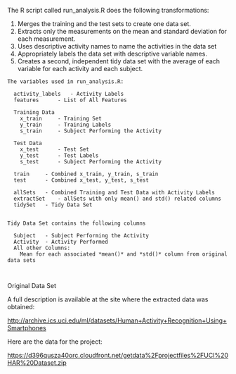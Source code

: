 The R script called run_analysis.R does the following transformations: 

1. Merges the training and the test sets to create one data set.
2. Extracts only the measurements on the mean and standard deviation for each measurement. 
3. Uses descriptive activity names to name the activities in the data set
4. Appropriately labels the data set with descriptive variable names. 
5. Creates a second, independent tidy data set with the average of each variable for each activity and each subject. 

```
The variables used in run_analysis.R:

  activity_labels 	- Activity Labels
  features	 	- List of All Features

  Training Data
  	x_train		- Training Set
	y_train		- Training Labels
	s_train		- Subject Performing the Activity

  Test Data
  	x_test		- Test Set
	y_test		- Test Labels
	s_test		- Subject Performing the Activity

  train		- Combined x_train, y_train, s_train
  test		- Combined x_test, y_test, s_test

  allSets	- Combined Training and Test Data with Activity Labels
  extractSet	- allSets with only mean() and std() related columns
  tidySet	- Tidy Data Set


Tidy Data Set contains the following columns

  Subject	- Subject Performing the Activity
  Activity	- Activity Performed
  All other Columns:
    Mean for each associated *mean()* and *std()* column from original data sets

  
```
Original Data Set

A full description is available at the site where the extracted data was obtained: 

http://archive.ics.uci.edu/ml/datasets/Human+Activity+Recognition+Using+Smartphones 

Here are the data for the project: 

https://d396qusza40orc.cloudfront.net/getdata%2Fprojectfiles%2FUCI%20HAR%20Dataset.zip 

